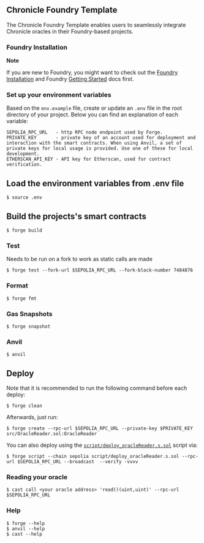 ## Chronicle Foundry Template

The Chronicle Foundry Template enables users to seamlessly integrate Chronicle oracles in their Foundry-based projects.


### Foundry Installation

**Note**

If you are new to Foundry, you might want to check out the [Foundry Installation](https://book.getfoundry.sh/getting-started/installation) and Foundry [Getting Started](https://book.getfoundry.sh/getting-started/first-steps) docs first.


### Set up your environment variables

Based on the `env.example` file, create or update an `.env` file in the root directory of your project.
Below you can find an explanation of each variable:

```
SEPOLIA_RPC_URL   - http RPC node endpoint used by Forge.
PRIVATE_KEY       - private key of an account used for deployment and interaction with the smart contracts. When using Anvil, a set of private keys for local usage is provided. Use one of these for local development.
ETHERSCAN_API_KEY - API key for Etherscan, used for contract verification.
```


## Load the environment variables from .env file

```shell
$ source .env
```


## Build the projects's smart contracts

```shell
$ forge build
```


### Test

Needs to be run on a fork to work as static calls are made
```shell
$ forge test --fork-url $SEPOLIA_RPC_URL --fork-block-number 7484876
```

### Format

```shell
$ forge fmt
```

### Gas Snapshots

```shell
$ forge snapshot
```

### Anvil

```shell
$ anvil
```


## Deploy

Note that it is recommended to run the following command before each deploy:
```shell
$ forge clean
```

Afterwards, just run:
```shell
$ forge create --rpc-url $SEPOLIA_RPC_URL --private-key $PRIVATE_KEY src/OracleReader.sol:OracleReader
```

You can also deploy using the [`script/deploy_oracleReader.s.sol`](./script/deploy_oracleReader.s.sol) script via:
```shell
$ forge script --chain sepolia script/deploy_oracleReader.s.sol --rpc-url $SEPOLIA_RPC_URL --broadcast  --verify -vvvv
```


### Reading your oracle

```shell
$ cast call <your oracle address> 'read()(uint,uint)' --rpc-url $SEPOLIA_RPC_URL
```

### Help

```shell
$ forge --help
$ anvil --help
$ cast --help
```
